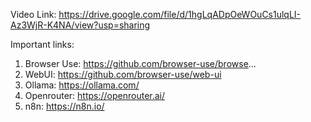 
Video Link: https://drive.google.com/file/d/1hgLqADpOeWOuCs1ulqLI-Az3WjR-K4NA/view?usp=sharing




Important links:
1. Browser Use: https://github.com/browser-use/browse... 
2. WebUI: https://github.com/browser-use/web-ui 
3. Ollama: https://ollama.com/ 
4. Openrouter: https://openrouter.ai/ 
5. n8n: https://n8n.io/ 
